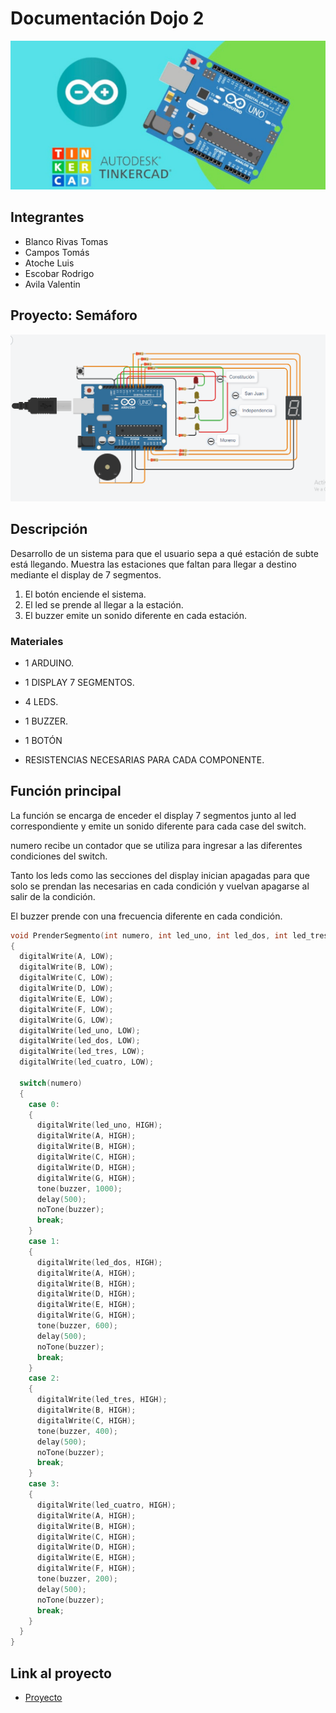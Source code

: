 # Documentación Dojo 2

![portada](img/ArduinoTinkercad.jpg)

## Integrantes
* Blanco Rivas Tomas
* Campos Tomás
* Atoche Luis
* Escobar Rodrigo
* Avila Valentin

## Proyecto: Semáforo
![proyecto](img/Subte.png)

## Descripción
Desarrollo de un sistema para que el usuario sepa a qué estación de subte está llegando. Muestra las estaciones que faltan para llegar a destino mediante el display de 7 segmentos.
1. El botón enciende el sistema.
2. El led se prende al llegar a la estación.
3. El buzzer emite un sonido diferente en cada estación.
  
### Materiales
* 1 ARDUINO.

* 1 DISPLAY 7 SEGMENTOS.

* 4 LEDS.

* 1 BUZZER.

* 1 BOTÓN

* RESISTENCIAS NECESARIAS PARA CADA COMPONENTE.

## Función principal
La función se encarga de enceder el display 7 segmentos junto al led correspondiente y emite un sonido diferente para cada case del switch.

numero recibe un contador que se utiliza para ingresar a las diferentes condiciones del switch.

Tanto los leds como las secciones del display inician apagadas para que solo se prendan las necesarias en cada condición y vuelvan apagarse al salir de la condición.

El buzzer prende con una frecuencia diferente en cada condición.

```C++
void PrenderSegmento(int numero, int led_uno, int led_dos, int led_tres, int led_cuatro, int buzzer)
{
  digitalWrite(A, LOW);
  digitalWrite(B, LOW);
  digitalWrite(C, LOW);
  digitalWrite(D, LOW);
  digitalWrite(E, LOW);
  digitalWrite(F, LOW);
  digitalWrite(G, LOW);
  digitalWrite(led_uno, LOW);
  digitalWrite(led_dos, LOW);
  digitalWrite(led_tres, LOW);
  digitalWrite(led_cuatro, LOW);
  
  switch(numero)
  {
    case 0:
    {
      digitalWrite(led_uno, HIGH);
      digitalWrite(A, HIGH);
      digitalWrite(B, HIGH);
      digitalWrite(C, HIGH);
      digitalWrite(D, HIGH);
      digitalWrite(G, HIGH);
      tone(buzzer, 1000);
      delay(500);
      noTone(buzzer);
      break;
    }
    case 1:
    {
      digitalWrite(led_dos, HIGH);
      digitalWrite(A, HIGH);
      digitalWrite(B, HIGH);
      digitalWrite(D, HIGH);
      digitalWrite(E, HIGH);
      digitalWrite(G, HIGH);
      tone(buzzer, 600);
      delay(500);
      noTone(buzzer);
      break;
    }
    case 2:
    {
      digitalWrite(led_tres, HIGH);
      digitalWrite(B, HIGH);
      digitalWrite(C, HIGH);
      tone(buzzer, 400);
      delay(500);
      noTone(buzzer);
      break;
    }
    case 3:
    {
      digitalWrite(led_cuatro, HIGH);
      digitalWrite(A, HIGH);
      digitalWrite(B, HIGH);
      digitalWrite(C, HIGH);
      digitalWrite(D, HIGH);
      digitalWrite(E, HIGH);
      digitalWrite(F, HIGH);
      tone(buzzer, 200);
      delay(500);
      noTone(buzzer);
      break;
    }
  }
}
```

## Link al proyecto
* [Proyecto](https://www.tinkercad.com/things/6YA66ADFYq2)